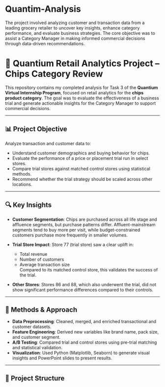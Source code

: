 # Quantim-Analysis
The project involved analyzing customer and transaction data from a leading grocery retailer to uncover key insights, enhance category performance, and evaluate business strategies. The core objective was to assist a Category Manager in making informed commercial decisions through data-driven recommendations.
# 🛒 Quantium Retail Analytics Project – Chips Category Review

This repository contains my completed analysis for Task 3 of the **Quantium Virtual Internship Program**, focused on retail analytics for the **chips product category**. The goal was to evaluate the effectiveness of a business trial and generate actionable insights for the Category Manager to support commercial decisions.

---

## 📊 Project Objective

Analyze transaction and customer data to:
- Understand customer demographics and buying behavior for chips.
- Evaluate the performance of a price or placement trial run in select stores.
- Compare trial stores against matched control stores using statistical methods.
- Recommend whether the trial strategy should be scaled across other locations.

---

## 🔍 Key Insights

- **Customer Segmentation**: Chips are purchased across all life stage and affluence segments, but purchase patterns differ. Affluent-mainstream segments tend to buy more per visit, while budget-constrained customers purchase more frequently in smaller volumes.
  
- **Trial Store Impact**: Store 77 (trial store) saw a clear uplift in:
  - Total revenue
  - Number of customers
  - Average transaction size  
  Compared to its matched control store, this validates the success of the trial.

- **Other Stores**: Stores 86 and 88, which also underwent the trial, did not show significant performance differences compared to their controls.

---

## 🧠 Methods & Approach

- **Data Preprocessing**: Cleaned, merged, and enriched transactional and customer datasets.
- **Feature Engineering**: Derived new variables like brand name, pack size, and customer segment.
- **A/B Testing**: Compared trial and control stores using pre-trial matching and statistical validation.
- **Visualization**: Used Python (Matplotlib, Seaborn) to generate visual insights and PowerPoint slides to present results.

---

## 📁 Project Structure


